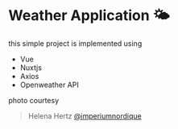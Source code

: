 # Weather Application 🌤

this simple project is implemented using

- Vue
- Nuxtjs
- Axios
- Openweather API


photo courtesy
> Helena Hertz [@imperiumnordique](https://unsplash.com/@imperiumnordique)





